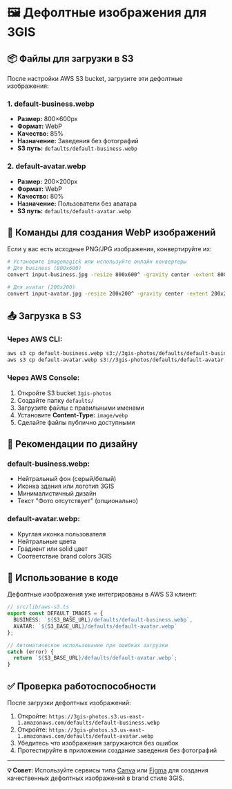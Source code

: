 # 🖼️ Дефолтные изображения для 3GIS

## 📦 Файлы для загрузки в S3

После настройки AWS S3 bucket, загрузите эти дефолтные изображения:

### 1. default-business.webp
- **Размер:** 800×600px  
- **Формат:** WebP
- **Качество:** 85%
- **Назначение:** Заведения без фотографий
- **S3 путь:** `defaults/default-business.webp`

### 2. default-avatar.webp  
- **Размер:** 200×200px
- **Формат:** WebP
- **Качество:** 80%
- **Назначение:** Пользователи без аватара
- **S3 путь:** `defaults/default-avatar.webp`

## 🔧 Команды для создания WebP изображений

Если у вас есть исходные PNG/JPG изображения, конвертируйте их:

```bash
# Установите imagemagick или используйте онлайн конвертеры
# Для business (800x600)
convert input-business.jpg -resize 800x600^ -gravity center -extent 800x600 -quality 85 default-business.webp

# Для avatar (200x200) 
convert input-avatar.jpg -resize 200x200^ -gravity center -extent 200x200 -quality 80 default-avatar.webp
```

## 📤 Загрузка в S3

### Через AWS CLI:
```bash
aws s3 cp default-business.webp s3://3gis-photos/defaults/default-business.webp --content-type image/webp
aws s3 cp default-avatar.webp s3://3gis-photos/defaults/default-avatar.webp --content-type image/webp
```

### Через AWS Console:
1. Откройте S3 bucket `3gis-photos`
2. Создайте папку `defaults/`
3. Загрузите файлы с правильными именами
4. Установите **Content-Type:** `image/webp`
5. Сделайте файлы публично доступными

## 🎨 Рекомендации по дизайну

### default-business.webp:
- Нейтральный фон (серый/белый)
- Иконка здания или логотип 3GIS
- Минималистичный дизайн
- Текст "Фото отсутствует" (опционально)

### default-avatar.webp:
- Круглая иконка пользователя
- Нейтральные цвета
- Градиент или solid цвет
- Соответствие brand colors 3GIS

## 🔗 Использование в коде

Дефолтные изображения уже интегрированы в AWS S3 клиент:

```typescript
// src/lib/aws-s3.ts
export const DEFAULT_IMAGES = {
  BUSINESS: `${S3_BASE_URL}/defaults/default-business.webp`,
  AVATAR: `${S3_BASE_URL}/defaults/default-avatar.webp`
};

// Автоматическое использование при ошибках загрузки
catch (error) {
  return `${S3_BASE_URL}/defaults/default-avatar.webp`;
}
```

## ✅ Проверка работоспособности

После загрузки дефолтных изображений:
1. Откройте: `https://3gis-photos.s3.us-east-1.amazonaws.com/defaults/default-business.webp`
2. Откройте: `https://3gis-photos.s3.us-east-1.amazonaws.com/defaults/default-avatar.webp`
3. Убедитесь что изображения загружаются без ошибок
4. Протестируйте в приложении создание заведения без фотографий

---

**💡 Совет:** Используйте сервисы типа [Canva](https://canva.com) или [Figma](https://figma.com) для создания качественных дефолтных изображений в brand стиле 3GIS.
